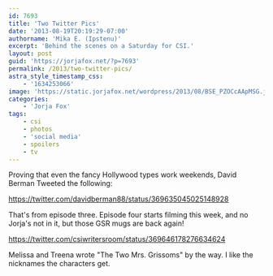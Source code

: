 ```yaml
---
id: 7693
title: 'Two Twitter Pics'
date: '2013-08-19T20:19:29-07:00'
authorname: 'Mika E. (Ipstenu)'
excerpt: 'Behind the scenes on a Saturday for CSI.'
layout: post
guid: 'https://jorjafox.net/?p=7693'
permalink: /2013/two-twitter-pics/
astra_style_timestamp_css:
    - '1634253066'
image: 'https://static.jorjafox.net/wordpress/2013/08/BSE_PZOCcAApMSG.jpeg'
categories:
    - 'Jorja Fox'
tags:
    - csi
    - photos
    - 'social media'
    - spoilers
    - tv
---
```


Proving that even the fancy Hollywood types work weekends, David Berman Tweeted the following:

https://twitter.com/davidberman88/status/369635045025148928

That's from episode three. Episode four starts filming this week, and no Jorja's not in it, but those GSR mugs are back again!

https://twitter.com/csiwritersroom/status/369646178276634624

Melissa and Treena wrote "The Two Mrs. Grissoms" by the way. I like the nicknames the characters get.
